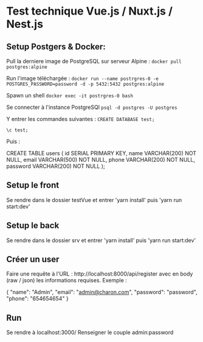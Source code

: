 # Test technique Vue.js / Nuxt.js / Nest.js
## Setup Postgers & Docker:
Pull la derniere image de PostgreSQL sur serveur Alpine :
```docker pull postgres:alpine```

Run l'image téléchargée :
```docker run --name postrgres-0 -e POSTGRES_PASSWORD=password -d -p 5432:5432 postgres:alpine```

Spawn un shell
```docker exec -it postrgres-0 bash```

Se connecter à l'instance PostgreSQl
```psql -d postgres -U postgres```

Y entrer les commandes suivantes :
```CREATE DATABASE test;```

```\c test;```

Puis :

  CREATE TABLE users (
  id SERIAL PRIMARY KEY,
  name VARCHAR(200) NOT NULL,
  email VARCHAR(500) NOT NULL,
  phone VARCHAR(200) NOT NULL,
  password VARCHAR(200) NOT NULL
);

## Setup le front
Se rendre dans le dossier testVue et entrer 'yarn install' puis 'yarn run start:dev'

## Setup le back
Se rendre dans le dossier srv et entrer 'yarn install' puis 'yarn run start:dev'

## Créer un user
Faire une requête à l'URL : http://localhost:8000/api/register avec en body (raw / json) les informations requises.
Exemple : 

{
    "name": "Admin",
    "email": "admin@charon.com",
    "password": "password",
    "phone": "654654654"
}

## Run
Se rendre à localhost:3000/
Renseigner le couple admin:password
